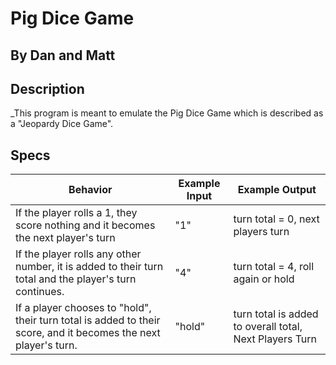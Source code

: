 # Pig Dice Game

## By Dan and Matt

## Description

_This program is meant to emulate the Pig Dice Game which is described as a "Jeopardy Dice Game".

## Specs

| Behavior | Example Input | Example Output |
|----------|---------------|----------------|
| If the player rolls a 1, they score nothing and it becomes the next player's turn | "1" | turn total = 0, next players turn |
| If the player rolls any other number, it is added to their turn total and the player's turn continues. | "4" | turn total = 4, roll again or hold |
| If a player chooses to "hold", their turn total is added to their score, and it becomes the next player's turn. | "hold" | turn total is added to overall total, Next Players Turn |
